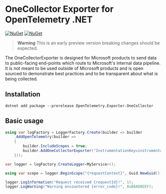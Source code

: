 # OneCollector Exporter for OpenTelemetry .NET

[![NuGet](https://img.shields.io/nuget/v/OpenTelemetry.Exporter.OneCollector.svg)](https://www.nuget.org/packages/OpenTelemetry.Exporter.OneCollector)
[![NuGet](https://img.shields.io/nuget/dt/OpenTelemetry.Exporter.OneCollector.svg)](https://www.nuget.org/packages/OpenTelemetry.Exporter.OneCollector)

> **Warning**
> This is an early preview version breaking changes should be expected.

The OneCollectorExporter is designed for Microsoft products to send data to
public-facing end-points which route to Microsoft's internal data pipeline. It
is not meant to be used outside of Microsoft products and is open sourced to
demonstrate best practices and to be transparent about what is being collected.

## Installation

```shell
dotnet add package --prerelease OpenTelemetry.Exporter.OneCollector
```

## Basic usage

```csharp
using var logFactory = LoggerFactory.Create(builder => builder
    .AddOpenTelemetry(builder =>
    {
        builder.IncludeScopes = true;
        builder.AddOneCollectorExporter("InstrumentationKey=instrumentation-key-here");
    }));

var logger = logFactory.CreateLogger<MyService>();

using var scope = logger.BeginScope("{requestContext}", Guid.NewGuid());

logger.LogInformation("Request received {requestId}!", 1);
logger.LogWarning("Warning encountered {error_code}!", 0xBAADBEEF);
```
